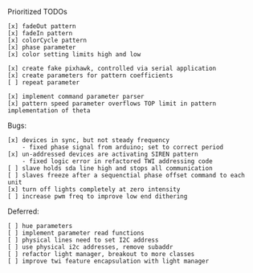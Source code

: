 Prioritized TODOs

    [x] fadeOut pattern
    [x] fadeIn pattern
    [x] colorCycle pattern
    [x] phase parameter
    [x] color setting limits high and low

    [x] create fake pixhawk, controlled via serial application
    [x] create parameters for pattern coefficients
    [ ] repeat parameter

    [x] implement command parameter parser
    [x] pattern speed parameter overflows TOP limit in pattern implementation of theta

Bugs:

    [x] devices in sync, but not steady frequency
        - fixed phase signal from arduino; set to correct period
    [x] un-addressed devices are activating SIREN pattern
        - fixed logic error in refactored TWI addressing code
    [ ] slave holds sda line high and stops all communication
    [ ] slaves freeze after a sequenctial phase offset command to each unit
    [x] turn off lights completely at zero intensity
    [ ] increase pwm freq to improve low end dithering

Deferred:

    [ ] hue parameters
    [ ] implement parameter read functions
    [ ] physical lines need to set I2C address
    [ ] use physical i2c addresses, remove subaddr
    [ ] refactor light manager, breakout to more classes
    [ ] improve twi feature encapsulation with light manager


